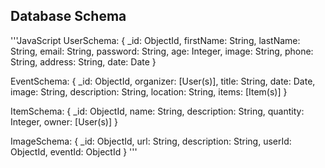 ## Database Schema
'''JavaScript
UserSchema: {
  _id: ObjectId,
  firstName: String,
  lastName: String,
  email: String,
  password: String,
  age: Integer,
  image: String,
  phone: String,
  address: String,
  date: Date
}

EventSchema: {
  _id: ObjectId,
  organizer: [User(s)],
  title: String,
  date: Date,
  image: String,
  description: String,
  location: String,
  items: [Item(s)]
}

ItemSchema: {
  _id: ObjectId,
  name: String,
  description: String,
  quantity: Integer,
  owner: [User(s)]
}

ImageSchema: {
  _id: ObjectId,
  url: String,
  description: String,
  userId: ObjectId,
  eventId: ObjectId
}
'''